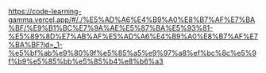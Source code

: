 https://code-learning-gamma.vercel.app/#/./%E5%AD%A6%E4%B9%A0%E8%B7%AF%E7%BA%BF/%E9%B1%BC%E7%9A%AE%E5%87%BA%E5%93%81-%E5%89%8D%E7%AB%AF%E5%AD%A6%E4%B9%A0%E8%B7%AF%E7%BA%BF?id=_1-%e5%bf%ab%e9%80%9f%e5%85%a5%e9%97%a8%ef%bc%8c%e5%9f%b9%e5%85%bb%e5%85%b4%e8%b6%a3

